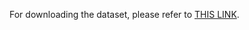 For downloading the dataset, please refer to [THIS LINK](https://dataverse.harvard.edu/dataset.xhtml?persistentId=doi:10.7910/DVN/MDIRHE).
